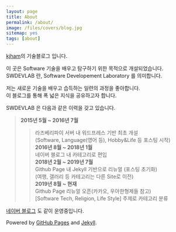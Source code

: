 ```yaml
---
layout: page
title: About
permalink: /about/
image: /files/covers/blog.jpg
sitemap: yes
tags: [about]
---
```


[kjham](https://kjham.github.io/authors/kjham.ham/)의 기술블로그 입니다.  

이 곳은 Software 기술을 배우고 탐구하기 위한 목적으로 개설되었습니다.  
SWDEVLAB 란, Software Developement Laboratory 를 의미합니다.  

저는 새로운 기술을 배우고 습득하는 일련의 과정을 좋아합니다.  
이 블로그를 통해 폭 넓은 지식을 공유하고자 합니다.  

SWDEVLAB 은 다음과 같은 이력을 갖고 있습니다.  
>**2015년 5월 ~ 2016년 7월**  
>> 라즈베리파이 서버 내 워드프레스 기반 최초 개설  
>> (Software, Language(영어 등), Hobby&Life 등 포스팅 시작)  
>**2016년 8월 ~ 2018년 1월**  
>> 네이버 블로그 내 카테고리로 편입  
>**2018년 2월 ~ 2019년 7월**  
>> Github Page 내 Jekyll 기반으로 리뉴얼 (포스팅 초기화)  
>> (여행, 갤러리 등 카테고리는 다른 Site로 이전)  
>**2019년 8월 ~ 현재**  
>> Github Page 리뉴얼 오픈(카카오, 우아한형제들 참고)  
>> [Software Tech, Religion, Life Style] 주제로 카테고리 분류  

[네이버 블로그](http://h_proms.blog.me) 도 같이 운영중입니다.  

Powered by [GitHub Pages](https://pages.github.com) and [Jekyll](https://jekyllrb.com).

